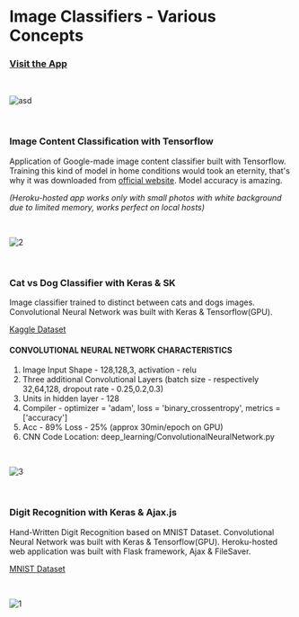 # Image Classifiers - Various Concepts

### [Visit the App](https://www.unflasked.com/)

<br>

![asd](https://user-images.githubusercontent.com/26208598/84371745-072b9500-abd2-11ea-9b2b-377a3ffa1a81.PNG)

<br>




### Image Content Classification with Tensorflow

Application of Google-made image content classifier built with Tensorflow. Training this kind of model in home conditions would took an eternity, that's why it was downloaded from 
[official website](https://www.tensorflow.org/tutorials/images/image_recognition). Model accuracy is amazing.

*(Heroku-hosted app works only with small photos with white background due to limited memory, works perfect on local hosts)*

<br>

![2](https://user-images.githubusercontent.com/26208598/56462833-c49d6c80-63c1-11e9-97d0-5aac4af81aea.JPG)


<br>


### Cat vs Dog Classifier with Keras & SK

Image classifier trained to distinct between cats and dogs images. Convolutional Neural Network was built with Keras & Tensorflow(GPU).

[Kaggle Dataset](https://www.kaggle.com/c/dogs-vs-cats/data)


#### CONVOLUTIONAL NEURAL NETWORK CHARACTERISTICS

1. Image Input Shape - 128,128,3, activation - relu
2. Three additional Convolutional Layers (batch size - respectively 32,64,128, dropout rate - 0.25,0.2,0.3)
3. Units in hidden layer - 128
4. Compiler - optimizer = 'adam', loss = 'binary_crossentropy', metrics = ['accuracy']
5. Acc - 89% Loss - 25% (approx 30min/epoch on GPU)
6. CNN Code Location: deep_learning/ConvolutionalNeuralNetwork.py

<br>

![3](https://user-images.githubusercontent.com/26208598/56462834-c49d6c80-63c1-11e9-9234-6c322ab1fb30.JPG)


<br>


### Digit Recognition with Keras & Ajax.js

Hand-Written Digit Recognition based on MNIST Dataset. Convolutional Neural Network was built with Keras & Tensorflow(GPU). 
Heroku-hosted web application was built with Flask framework, Ajax & FileSaver. 

[MNIST Dataset](http://yann.lecun.com/exdb/mnist/)

<br>

![1](https://user-images.githubusercontent.com/26208598/56584552-dd7d6c00-65d3-11e9-9de9-378c02bac71f.JPG)


<br>

